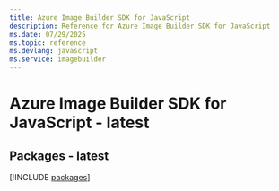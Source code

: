 ```yaml
---
title: Azure Image Builder SDK for JavaScript
description: Reference for Azure Image Builder SDK for JavaScript
ms.date: 07/29/2025
ms.topic: reference
ms.devlang: javascript
ms.service: imagebuilder
---
```

# Azure Image Builder SDK for JavaScript - latest
## Packages - latest
[!INCLUDE [packages](image-builder-index.md)]